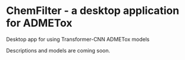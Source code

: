 # ChemFilter - a desktop application for ADMETox
Desktop app for using Transformer-CNN ADMETox models

Descriptions and models are coming soon. 
